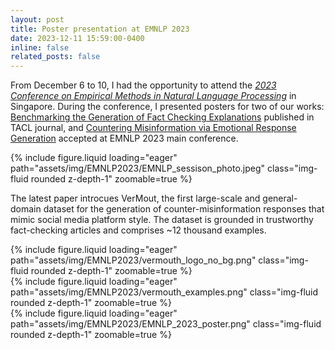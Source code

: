 ```yaml
---
layout: post
title: Poster presentation at EMNLP 2023
date: 2023-12-11 15:59:00-0400
inline: false
related_posts: false
---
```


From December 6 to 10, I had the opportunity to attend the [*2023 Conference on Empirical Methods in Natural Language Processing*](https://2023.emnlp.org/) in Singapore. During the conference, I presented posters for two of our works: [Benchmarking the Generation of Fact Checking Explanations](https://direct.mit.edu/tacl/article/doi/10.1162/tacl_a_00601/117871/Benchmarking-the-Generation-of-Fact-Checking) published in TACL journal, and [Countering Misinformation via Emotional Response Generation](https://aclanthology.org/2023.emnlp-main.703/) accepted at EMNLP 2023 main conference.

<div class="row mt-3">
    <div class="col-sm mt-3 mt-md-0">
        {% include figure.liquid loading="eager" path="assets/img/EMNLP2023/EMNLP_sessison_photo.jpeg" class="img-fluid rounded z-depth-1" zoomable=true %}
    </div>
</div>

The latest paper introcues VerMout, the first large-scale and general-domain dataset for the generation of counter-misinformation responses that mimic social media platform style. The dataset is grounded in trustworthy fact-checking articles and comprises ~12 thousand examples.

<div class="row mt-3">
    <div class="col-sm mt-3 mt-md-0">
        {% include figure.liquid loading="eager" path="assets/img/EMNLP2023/vermouth_logo_no_bg.png" class="img-fluid rounded z-depth-1" zoomable=true %}
    </div>
    <div class="col-sm mt-3 mt-md-0">
        {% include figure.liquid loading="eager" path="assets/img/EMNLP2023/vermouth_examples.png" class="img-fluid rounded z-depth-1" zoomable=true %}
    </div>
    <div class="col-sm mt-3 mt-md-0">
        {% include figure.liquid loading="eager" path="assets/img/EMNLP2023/EMNLP_2023_poster.png" class="img-fluid rounded z-depth-1" zoomable=true %}
    </div>
</div>